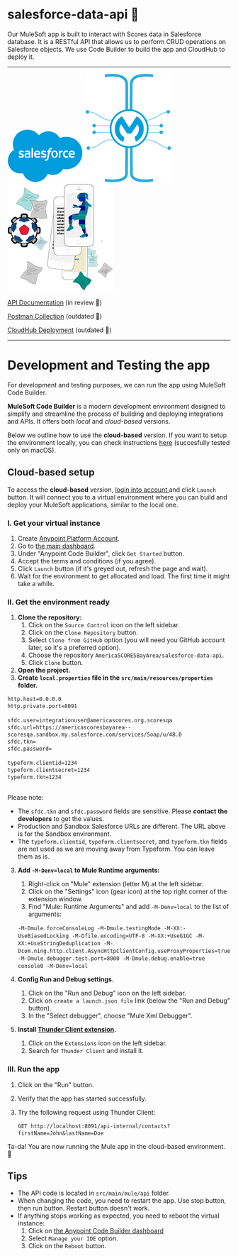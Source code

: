 # salesforce-data-api 📡

Our MuleSoft app is built to interact with Scores data in Salesforce database. It is a RESTful API that allows us to perform CRUD operations on Salesforce objects. We use Code Builder to build the app and CloudHub to deploy it.

---

![](https://github.com/AmericaSCORESBayArea/scoreslabs/blob/main/images/Salesforce_logo_basic.png)
![](https://github.com/AmericaSCORESBayArea/scoreslabs/blob/main/images/ASBA_mule-API-logo.png)
![](https://github.com/AmericaSCORESBayArea/scoreslabs/blob/main/images/ASBA_Scores-Apps.png)

[API Documentation](https://anypoint.mulesoft.com/exchange/portals/americascores-bayarea/6c091e72-50d1-49ac-b04d-ee5bb9bc9dbd/salesforce-data-api/minor/3.0/console/summary/) (in review 🚧)

[Postman Collection](https://github.com/AmericaSCORESBayArea/salesforce-data-api/blob/master/Scores%20-%20Salesforce%20Data%20API.postman_collection.json) (outdated 🚧)

[CloudHub Deployment](https://github.com/AmericaSCORESBayArea/salesforce-data-api/blob/master/cloudhub-deployment.md) (outdated 🚧)

---
# Development and Testing the app

For development and testing purposes, we can run the app using MuleSoft Code Builder.

**MuleSoft Code Builder** is a modern development environment designed to simplify and streamline the process of building and deploying integrations and APIs. It offers both *local* and *cloud-based* versions. 

Below we outline how to use the **cloud-based** version. If you want to setup the environment locally, you can check instructions [here](./docs/local_setup.md) (succesfully tested only on macOS).

## Cloud-based setup

To access the **cloud-based** version, [login into account ](https://anypoint.mulesoft.com/login/) and click `Launch` button. It will connect you to a virtual environment where you can build and deploy your MuleSoft applications, similar to the local one.

### I. Get your virtual instance

1. Create [Anypoint Platform Account](https://anypoint.mulesoft.com/login/).
2. Go to [the main dashboard](https://anypoint.mulesoft.com/).
3. Under "Anypoint Code Builder", click `Get Started` button.
4. Accept the terms and conditions (if you agree).
5. Click `Launch` button (if it's greyed out, refresh the page and wait).
6. Wait for the environment to get allocated and load. The first time it might take a while.

### II. Get the environment ready

1. **Clone the repository:**
    1. Click on the `Source Control` icon on the left sidebar.
    2. Click on the `Clone Repository` button.
    3. Select `Clone from GitHub` option (you will need you GitHub account later, so it's a preferred option).
    4. Choose the repository `AmericaSCORESBayArea/salesforce-data-api`.
    5. Click `Clone` button.
2. **Open the project.**
3. **Create `local.properties` file in the `src/main/resources/properties` folder.**

```properties
http.host=0.0.0.0
http.private.port=8091

sfdc.user=integrationuser@americascores.org.scoresqa
sfdc.url=https://americascoresbayarea--scoresqa.sandbox.my.salesforce.com/services/Soap/u/48.0
sfdc.tkn=
sfdc.password=

typeform.clientid=1234
typeform.clientsecret=1234
typeform.tkn=1234
    
```

Please note: 
- The `sfdc.tkn` and `sfdc.password` fields are sensitive. Please **contact the developers** to get the values.
- Production and Sandbox Salesforce URLs are different. The URL above is for the Sandbox environment.
- The `typeform.clientid`, `typeform.clientsecret`, and `typeform.tkn` fields are not used as we are moving away from Typeform. You can leave them as is.

3. **Add `-M-Denv=local` to Mule Runtime arguments:**
    1. Right-click on "Mule" extension (letter M) at the left sidebar.
    2. Click on the "Settings" icon (gear icon) at the top right corner of the extension window.
    3. Find "Mule: Runtime Arguments" and add `-M-Denv=local` to the list of arguments:
    
    `-M-Dmule.forceConsoleLog -M-Dmule.testingMode -M-XX:-UseBiasedLocking -M-Dfile.encoding=UTF-8 -M-XX:+UseG1GC -M-XX:+UseStringDeduplication -M-Dcom.ning.http.client.AsyncHttpClientConfig.useProxyProperties=true -M-Dmule.debugger.test.port=8000 -M-Dmule.debug.enable=true console0 -M-Denv=local`

4. **Config Run and Debug settings.**

    1. Click on the "Run and Debug" icon on the left sidebar.
    2. Click on `create a launch.json file` link (below the "Run and Debug" button).
    3. In the "Select debugger", choose "Mule Xml Debugger".

5. **Install [Thunder Client extension](https://marketplace.visualstudio.com/items?itemName=rangav.vscode-thunder-client).**

    1. Click on the `Extensions` icon on the left sidebar.
    2. Search for `Thunder Client` and install it.

### III. Run the app

1. Click on the "Run" button.
2. Verify that the app has started successfully.
3. Try the following request using Thunder Client:
    
    ```http
    GET http://localhost:8091/api-internal/contacts?firstName=John&lastName=Doe
    ```

Ta-da! You are now running the Mule app in the cloud-based environment. 🚀

## Tips

- The API code is located in `src/main/mule/api` folder.
- When changing the code, you need to restart the app. Use stop button, then run button. Restart button doesn't work.
- If anything stops working as expected, you need to reboot the virtual instance:
    1. Click on [the Anypoint Code Builder dashboard](https://anypoint.mulesoft.com/codebuilder/)
    2. Select `Manage your IDE` option.
    3. Click on the `Reboot` button.